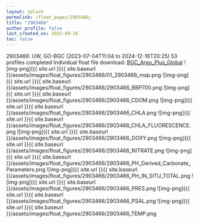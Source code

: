 ```yaml
---
layout: splash
permalink: /float_pages/2903466/
title: "2903466"
author_profile: false
last_created_on: 2025-09-26
toc: false
---
```

 
2903466: UW, GO-BGC (2023-07-04T11:04 to 2024-12-16T20:25)
53 profiles completed
Individual float file download: [BGC_Argo_Plus_Global](https://ftp.soest.hawaii.edu/bgc_argo_plus/Individual_Floats/outliers_removed/2903466_Sprof_processed.nc)
![img-png]({{ site.url }}{{ site.baseurl }}/assets/images/float_figures/2903466/01_2903466_map.png
![img-png]({{ site.url }}{{ site.baseurl }}/assets/images/float_figures/2903466/2903466_BBP700.png
![img-png]({{ site.url }}{{ site.baseurl }}/assets/images/float_figures/2903466/2903466_CDOM.png
![img-png]({{ site.url }}{{ site.baseurl }}/assets/images/float_figures/2903466/2903466_CHLA.png
![img-png]({{ site.url }}{{ site.baseurl }}/assets/images/float_figures/2903466/2903466_CHLA_FLUORESCENCE.png
![img-png]({{ site.url }}{{ site.baseurl }}/assets/images/float_figures/2903466/2903466_DOXY.png
![img-png]({{ site.url }}{{ site.baseurl }}/assets/images/float_figures/2903466/2903466_NITRATE.png
![img-png]({{ site.url }}{{ site.baseurl }}/assets/images/float_figures/2903466/2903466_PH_Derived_Carbonate_Parameters.png
![img-png]({{ site.url }}{{ site.baseurl }}/assets/images/float_figures/2903466/2903466_PH_IN_SITU_TOTAL.png
![img-png]({{ site.url }}{{ site.baseurl }}/assets/images/float_figures/2903466/2903466_PRES.png
![img-png]({{ site.url }}{{ site.baseurl }}/assets/images/float_figures/2903466/2903466_PSAL.png
![img-png]({{ site.url }}{{ site.baseurl }}/assets/images/float_figures/2903466/2903466_TEMP.png
